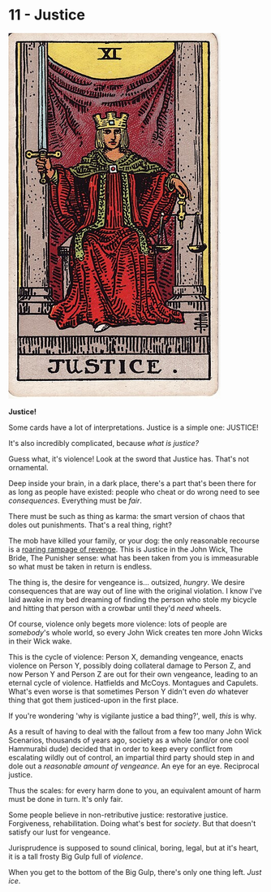 # 11 - Justice

![justice](../../images/tarot/11-justice.jpg)

**Justice!**

Some cards have a lot of interpretations. Justice is a simple one: JUSTICE!

It's also incredibly complicated, because _what is justice?_

Guess what, it's violence! Look at the sword that Justice has. That's not ornamental.

Deep inside your brain, in a dark place, there's a part that's been there for as long as people have existed:
people who cheat or do wrong need to see _consequences_. Everything must be _fair_.

There must be such as thing as karma: the smart version of chaos that doles out punishments.
That's a real thing, right?

The mob have killed your family, or your dog: the only reasonable recourse is a
[roaring rampage of revenge](https://tvtropes.org/pmwiki/pmwiki.php/Main/RoaringRampageOfRevenge).
This is Justice in the John Wick, The Bride, The Punisher sense: what has been taken
from you is immeasurable so what must be taken in return is endless.

The thing is, the desire for vengeance is... outsized, _hungry_. We desire consequences that
are way out of line with the original violation.
I know I've laid awake in my bed dreaming of finding the person who stole my bicycle and
hitting that person with a crowbar until they'd _need_ wheels.

Of course, violence only begets more violence: lots of people are _somebody_'s whole world,
so every John Wick creates ten more John Wicks in their Wick wake.

This is the cycle of violence: Person X, demanding vengeance, enacts violence on Person Y,
possibly doing collateral damage to Person Z, and now Person Y and Person Z are
out for their own vengeance, leading to an eternal cycle of violence. Hatfields and McCoys.
Montagues and Capulets. What's even worse is that sometimes Person Y didn't even _do_
whatever thing that got them justiced-upon in the first place.

If you're wondering 'why is vigilante justice a bad thing?', well, _this_ is why.

As a result of having to deal with the fallout from a few too many John Wick Scenarios,
thousands of years ago, society as a whole (and/or one cool Hammurabi dude) decided that
in order to keep every conflict from escalating wildly out of control,
an impartial third party should step in and dole out
a _reasonable amount of vengeance_. An eye for an eye. Reciprocal justice.

Thus the scales: for every harm done to you, an equivalent amount of harm must be done in turn.
It's only fair.

Some people believe in non-retributive justice: restorative justice. Forgiveness, rehabilitation.
Doing what's best for _society_. But that doesn't satisfy our lust for vengeance.

Jurisprudence is supposed to sound clinical, boring, legal, but at it's heart,
it is a tall frosty Big Gulp full of _violence_.

When you get to the bottom of the Big Gulp, there's only one thing left. _Just ice_.